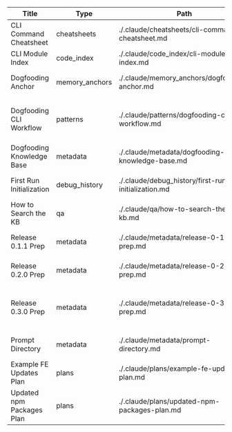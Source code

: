 | Title | Type | Path | Tags | Relations | Updated |
|-------|------|------|------|-----------|---------|
| CLI Command Cheatsheet | cheatsheets | ./.claude/cheatsheets/cli-command-cheatsheet.md | cheatsheet, commands | dogfooding-knowledge-base | 2025-10-23 |
| CLI Module Index | code_index | ./.claude/code_index/cli-module-index.md | code, cli | dogfooding-cli-workflow | 2025-10-23 |
| Dogfooding Anchor | memory_anchors | ./.claude/memory_anchors/dogfooding-anchor.md | concept, uuid | dogfooding-knowledge-base | 2025-10-23 |
| Dogfooding CLI Workflow | patterns | ./.claude/patterns/dogfooding-cli-workflow.md | workflow, cli | dogfooding-knowledge-base, first-run-initialization | 2025-10-23 |
| Dogfooding Knowledge Base | metadata | ./.claude/metadata/dogfooding-knowledge-base.md | kb, overview | dogfooding-cli-workflow | 2025-10-23 |
| First Run Initialization | debug_history | ./.claude/debug_history/first-run-initialization.md | setup, init | dogfooding-knowledge-base | 2025-10-23 |
| How to Search the KB | qa | ./.claude/qa/how-to-search-the-kb.md | search, usage | dogfooding-knowledge-base | 2025-10-23 |
| Release 0.1.1 Prep | metadata | ./.claude/metadata/release-0-1-1-prep.md | release, 0.1.1 | dogfooding-knowledge-base | 2025-10-23 |
| Release 0.2.0 Prep | metadata | ./.claude/metadata/release-0-2-0-prep.md | release, roadmap | dogfooding-knowledge-base | 2025-10-23 |
| Release 0.3.0 Prep | metadata | ./.claude/metadata/release-0-3-0-prep.md | release, roadmap | dogfooding-knowledge-base, release-0-2-0-prep | 2025-10-23 |
| Prompt Directory | metadata | ./.claude/metadata/prompt-directory.md | claude-code, prompts, tooling | dogfooding-knowledge-base | 2025-10-28 |
| Example FE Updates Plan | plans | ./.claude/plans/example-fe-updates-plan.md | front-end, roadmap |  | 2025-10-28 |
| Updated npm Packages Plan | plans | ./.claude/plans/updated-npm-packages-plan.md | dependencies, maintenance |  | 2025-10-28 |
